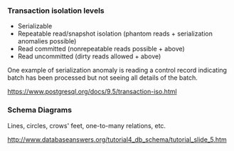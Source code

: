 ### Transaction isolation levels

- Serializable
- Repeatable read/snapshot isolation (phantom reads + serialization anomalies possible)
- Read committed (nonrepeatable reads possible + above)
- Read uncommitted (dirty reads allowed + above)

One example of serialization anomaly is reading a control record indicating batch has been processed but not seeing all details of the batch.

https://www.postgresql.org/docs/9.5/transaction-iso.html


### Schema Diagrams

Lines, circles, crows' feet, one-to-many relations, etc.

http://www.databaseanswers.org/tutorial4_db_schema/tutorial_slide_5.htm
